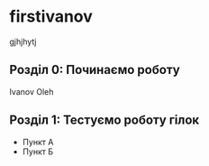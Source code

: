 # firstivanov
gjhjhytj
## Розділ 0: Починаємо роботу
Ivanov Oleh
## Розділ 1: Тестуємо роботу гілок 
*   Пункт А
*   Пункт Б
